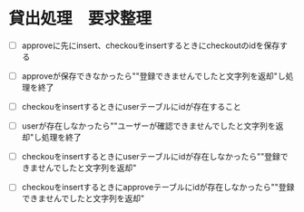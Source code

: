 # 貸出処理　要求整理
- [ ] approveに先にinsert、checkouをinsertするときにcheckoutのidを保存する
- [ ] approveが保存できなかったら""登録できませんでしたと文字列を返却"し処理を終了
- [ ] checkouをinsertするときにuserテーブルにidが存在すること
    
- [ ] userが存在しなかったら""ユーザーが確認できませんでしたと文字列を返却"し処理を終了

- [ ] checkouをinsertするときにuserテーブルにidが存在しなかったら""登録できませんでしたと文字列を返却"
- [ ] checkouをinsertするときにapproveテーブルにidが存在しなかったら""登録できませんでしたと文字列を返却"